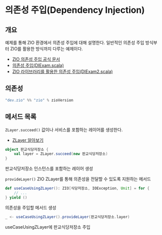 # 의존성 주입(Dependency Injection)

## 개요
예제를 통해 ZIO 환경에서 의존성 주입에 대해 설명한다.
일반적인 의존성 주입 방식부터 ZIO를 활용한 방식까지 다루는 예제이다.

- [ZIO 의존성 주입 공식 문서](https://zio.dev/reference/di/)
- [의존성 주입(DIExam.scala)](https://github.com/SHSongs/working-scala/blob/main/dependency-injection/src/main/scala/DiTest1.scala)
- [ZIO 라이브러리를 활용한 의존성 주입(DIExam2.scala)](https://github.com/SHSongs/working-scala/blob/main/dependency-injection/src/main/scala/DiTest2.scala)

## 의존성
```scala
"dev.zio" %% "zio" % zioVersion
```

## 메서드 목록
`ZLayer.succeed()`
값이나 서비스를 포함하는 레이어를 생성한다.
- [ZLayer 알아보기](https://zio.dev/reference/contextual/zlayer/)
```scala
object 판교식당저장소 {
    val layer = ZLayer.succeed(new 판교식당저장소)
}
```
판교식당저장소 인스턴스를 포함하는 레이어 생성


`provideLayer()`
ZIO ZLayer를 통해 의존성을 전달할 수 있도록 지원하는 메서드
```scala
def useCaseUsingZLayer(): ZIO[식당저장소, IOException, Unit] = for {
    // ...
} yield ()
```
의존성을 주입할 메서드 생성

```scala
_ <- useCaseUsingZLayer().provideLayer(판교식당저장소.layer)
```
useCaseUsingZLayer에 판교식당저장소 주입